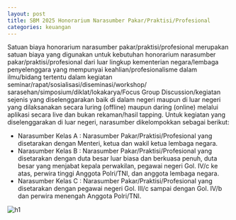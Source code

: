 ```yaml
---
layout: post
title: SBM 2025 Honorarium Narasumber Pakar/Praktisi/Profesional
categories: keuangan
---
```


Satuan biaya honorarium narasumber pakar/praktisi/profesional merupakan satuan biaya yang digunakan untuk kebutuhan honorarium narasumber pakar/praktisi/profesional dari luar lingkup kementerian negara/lembaga penyelenggara yang mempunyai keahlian/profesionalisme dalam ilmu/bidang tertentu dalam kegiatan seminar/rapat/sosialisasi/diseminasi/workshop/ sarasehan/simposium/diklat/lokakarya/Focus Group Discussion/kegiatan sejenis yang diselenggarakan baik di dalam negeri maupun di luar negeri yang dilaksanakan secara luring (offline) maupun daring (online) melalui aplikasi secara live dan bukan rekaman/hasil tapping. Untuk kegiatan yang diselenggarakan di luar negeri, narasumber dikelompokkan sebagai berikut:
- Narasumber Kelas A : Narasumber Pakar/Praktisi/Profesional yang disetarakan dengan Menteri, ketua dan wakil ketua lembaga negara.
- Narasumber Kelas B : Narasumber Pakar/Praktisi/Profesional yang disetarakan dengan duta besar luar biasa dan berkuasa penuh, duta besar yang menjabat kepala perwakilan, pegawai negeri Gol. IV/c ke atas, perwira tinggi Anggota Polri/TNI, dan anggota lembaga negara.
- Narasumber Kelas C : Narasumber Pakar/Praktisi/Profesional yang disetarakan dengan pegawai negeri Gol. III/c sampai dengan Gol. IV/b dan perwira menengah Anggota Polri/TNI.

![h1](https://blogger.googleusercontent.com/img/b/R29vZ2xl/AVvXsEjJIJ5LyTglat_OkN1KkqZXeRjs3dQhjIvcleBOXDMFH2_wpAwBJ9o1DZnTLKJtITtvdO1lYmbIhIWk0I8qC-A2VTyPCf1rO3qjS0eyORQHMpy5oAEe-y0Bb-u4KEoh_bEd4_RDTkx4xU5ZQGjxqyq0WM-T6s_pQ9CLwVh88BC3ChuUuw/s1600/SBM_2025_Page_072.jpg)